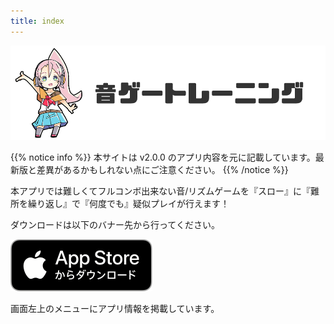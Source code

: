 ```yaml
---
title: index
---
```


![top banner](top_banner.jp.png)

{{% notice info %}}
本サイトは v2.0.0 のアプリ内容を元に記載しています。最新版と差異があるかもしれない点にご注意ください。
{{% /notice %}}

本アプリでは難しくてフルコンボ出来ない音/リズムゲームを『スロー』に『難所を繰り返し』で『何度でも』疑似プレイが行えます！

ダウンロードは以下のバナー先から行ってください。

[![App store link](img_appstore_banner.jp.png#imgleft)](https://itunes.apple.com/jp/app/id1088874473?mt=8)
<div class="clear clear_box"></div>

画面左上のメニューにアプリ情報を掲載しています。